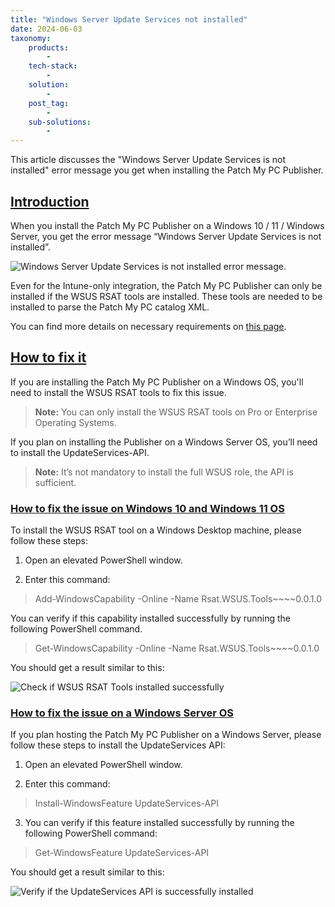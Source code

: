 ```yaml
---
title: "Windows Server Update Services not installed"
date: 2024-06-03
taxonomy:
    products:
        - 
    tech-stack:
        - 
    solution:
        - 
    post_tag:
        - 
    sub-solutions:
        - 
---
```


This article discusses the "Windows Server Update Services is not installed" error message you get when installing the Patch My PC Publisher.

## [Introduction](#introduction)

When you install the Patch My PC Publisher on a Windows 10 / 11 / Windows Server, you get the error message “Windows Server Update Services is not installed”.

![Windows Server Update Services is not installed error message.](images/01_WSUS-is-not-installed.png)

Even for the Intune-only integration, the Patch My PC Publisher can only be installed if the WSUS RSAT tools are installed. These tools are needed to be installed to parse the Patch My PC catalog XML.

You can find more details on necessary requirements on [this page](https://docs.patchmypc.com/installation-guides/intune/requirements).

## [How to fix it](#howtofixit)

If you are installing the Patch My PC Publisher on a Windows OS, you'll need to install the WSUS RSAT tools to fix this issue.

> **Note:** You can only install the WSUS RSAT tools on Pro or Enterprise Operating Systems.

If you plan on installing the Publisher on a Windows Server OS, you’ll need to install the UpdateServices-API.

> **Note:** It’s not mandatory to install the full WSUS role, the API is sufficient.

### [How to fix the issue on Windows 10 and Windows 11 OS](#howtofixW10andW11)

To install the WSUS RSAT tool on a Windows Desktop machine, please follow these steps:

1. Open an elevated PowerShell window.

3. Enter this command:

> Add-WindowsCapability -Online -Name Rsat.WSUS.Tools~~~~0.0.1.0

You can verify if this capability installed successfully by running the following PowerShell command.

> Get-WindowsCapability -Online -Name Rsat.WSUS.Tools~~~~0.0.1.0

You should get a result similar to this:

![Check if WSUS RSAT Tools installed successfully](images/02-Get-WSUSTools-installed.png)

### [How to fix the issue on a Windows Server OS](#howtofixwindowsserveros)

If you plan hosting the Patch My PC Publisher on a Windows Server, please follow these steps to install the UpdateServices API:

1. Open an elevated PowerShell window.

3. Enter this command:

> Install-WindowsFeature UpdateServices-API

3. You can verify if this feature installed successfully by running the following PowerShell command:

> Get-WindowsFeature UpdateServices-API

You should get a result similar to this:

![Verify if the UpdateServices API is successfully installed](images/03_GetWSUSinstalled-on-Server.png)
